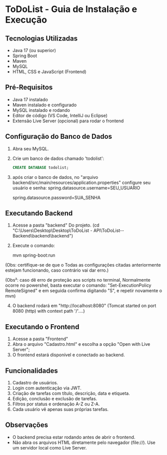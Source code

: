 # ToDoList - Guia de Instalação e Execução

## Tecnologias Utilizadas
- Java 17 (ou superior)
- Spring Boot
- Maven
- MySQL
- HTML, CSS e JavaScript (Frontend)

## Pré-Requisitos
- Java 17 instalado
- Maven instalado e configurado
- MySQL instalado e rodando
- Editor de código (VS Code, IntelliJ ou Eclipse)
- Extensão Live Server (opcional) para rodar o frontend

## Configuração do Banco de Dados
1. Abra seu MySQL.
2. Crie um banco de dados chamado 'todolist':
   ```sql
   CREATE DATABASE todolist;
3. após criar o banco de dados, no "arquivo backend/src/main/resources/application.properties"
   configure seu usuário e senha:
   spring.datasource.username=SEU_USUARIO

   spring.datasource.password=SUA_SENHA

## Executando Backend
1. Acesse a pasta "backend" Do projeto. (cd "C:\Users\Desktop\Desktop\ToDoList - API\ToDoList--Backend\backend\backend")
2. Execute o comando:

   mvn spring-boot:run
   
(Obs: certifique-se de que o Todas as configurações citadas anteriormente estejam funcionando, caso contrário vai dar erro.)

(Obs²: caso dê erro de proteção aos scripts no terminal, Normalmente ocorre no powershel, basta executar o comando: "Set-ExecutionPolicy RemoteSigned" e em seguida confirma digitando "S", e repetir novamente o mvn)
   

4. O backend rodará em "http://localhost:8080" (Tomcat started on port 8080 (http) with context path '/'....)

## Executando o Frontend
1. Acesse a pasta "Frontend"
2. Abra o arquivo "Cadastro.html" e escolha a opção "Open with Live Server";
3. O frontend estará disponível e conectado ao backend.

## Funcionalidades

1. Cadastro de usuários.
2. Login com autenticação via JWT.
3. Criação de tarefas com título, descrição, data e etiqueta.
4. Edição, conclusão e exclusão de tarefas.
5. Filtros por status e ordenação A-Z ou Z-A.
6. Cada usuário vê apenas suas próprias tarefas.

## Observações
- O backend precisa estar rodando antes de abrir o frontend.
- Não abra os arquivos HTML diretamente pelo navegador (file://). Use um servidor local como Live Server.
